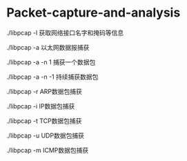 # Packet-capture-and-analysis

./libpcap -l   获取网络接口名字和掩码等信息

./libpcap -a        以太网数据报捕获

./libpcap -a -n 1   捕获一个数据包

./libpcap -a -n -1  持续捕获数据包

./libpcap -r    ARP数据包捕获

./libpcap -i    IP数据包捕获

./libpcap -t    TCP数据包捕获

./libpcap -u    UDP数据包捕获

./libpcap -m    ICMP数据包捕获
